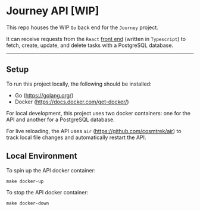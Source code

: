 # **Journey API** [WIP]

This repo houses the WIP `Go` back end for the `Journey` project.

It can receive requests from the `React` [front end](https://github.com/Ngdustry/golang-journey-ui) (written in `Typescript`) to fetch, create, update, and delete tasks with a PostgreSQL database.

---
## Setup

To run this project locally, the following should be installed:
- Go (https://golang.org/)
- Docker (https://docs.docker.com/get-docker/)

For local development, this project uses two docker containers: one for the API and another for a PostgreSQL database.

 For live reloading, the API uses `air` (https://github.com/cosmtrek/air) to track local file changes and automatically restart the API.

## Local Environment

To spin up the API docker container:
```
make docker-up
```

To stop the API docker container:
```
make docker-down
```
